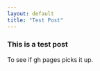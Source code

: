 ```yaml
---
layout: default
title: "Test Post"
---
```


### This is a test post

To see if gh pages picks it up.